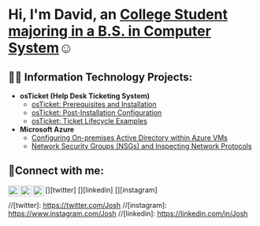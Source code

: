 <h1>Hi, I'm David, an <a href="">College Student majoring in a B.S. in Computer System</a>☺</h1>

<h2>👨‍💻 Information Technology Projects:</h2>

- <b>osTicket (Help Desk Ticketing System)</b>
  - [osTicket: Prerequisites and Installation](https://github.com/joshmadakorcc/osticket-prereqs)
  - [osTicket: Post-Installation Configuration](https://github.com/joshmadakorcc/post-install-config)
  - [osTicket: Ticket Lifecycle Examples](https://github.com/joshmadakorcc/ticket-lifecycle)
- <b>Microsoft Azure</b>
  - [Configuring On-premises Active Directory within Azure VMs](https://github.com/joshmadakorcc/configure-ad)
  - [Network Security Groups (NSGs) and Inspecting Network Protocols](https://github.com/joshmadakorcc/azure-network-protocols)

<h2>🤳Connect with me:</h2>

[<img align="left" alt="David | Twitter" width="22px" src="" />][twitter]
[<img align="left" alt="David | LinkedIn" width="22px" src="https://cdn.jsdelivr.net/npm/simple-icons@v3/icons/linkedin.svg" />][linkedin]
[<img align="left" alt="David | Instagram" width="22px" src="https://cdn.jsdelivr.net/npm/simple-icons@v3/icons/instagram.svg" />][instagram]

//[twitter]: https://twitter.com/Josh
//[instagram]: https://www.instagram.com/Josh
//[linkedin]: https://linkedin.com/in/Josh
